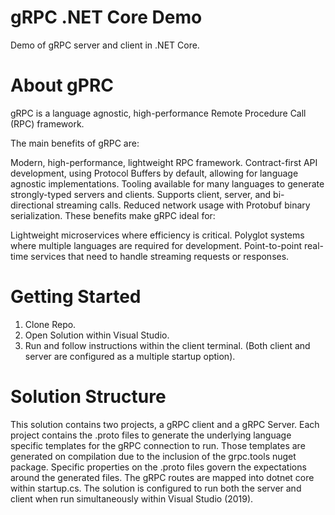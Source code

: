 # gRPC .NET Core Demo
Demo of gRPC server and client in .NET Core.

# About gPRC

gRPC is a language agnostic, high-performance Remote Procedure Call (RPC) framework.

The main benefits of gRPC are:

Modern, high-performance, lightweight RPC framework.
Contract-first API development, using Protocol Buffers by default, allowing for language agnostic implementations.
Tooling available for many languages to generate strongly-typed servers and clients.
Supports client, server, and bi-directional streaming calls.
Reduced network usage with Protobuf binary serialization.
These benefits make gRPC ideal for:

Lightweight microservices where efficiency is critical.
Polyglot systems where multiple languages are required for development.
Point-to-point real-time services that need to handle streaming requests or responses.

# Getting Started

1. Clone Repo.
2. Open Solution within Visual Studio.
3. Run and follow instructions within the client terminal. (Both client and server are configured as a multiple startup option).

# Solution Structure

This solution contains two projects, a gRPC client and a gRPC Server. Each project contains the .proto files to generate the underlying language specific templates for the gRPC connection to run. Those templates are generated on compilation due to the inclusion of the grpc.tools nuget package. Specific properties on the .proto files govern the expectations around the generated files. The gRPC routes are mapped into dotnet core within startup.cs. The solution is configured to run both the server and client when run simultaneously within Visual Studio (2019).